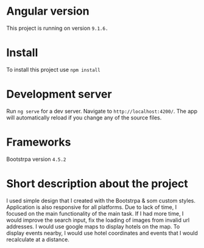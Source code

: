 # Angular version

This project is running on version `9.1.6.`

# Install

To install this project use `npm install`

# Development server

Run `ng serve` for a dev server. Navigate to `http://localhost:4200/`. The app will automatically reload if you change any of the source files.

# Frameworks

Bootstrpa version `4.5.2`

# Short description about the project

I used simple design that I created with the Bootstrpa & som custom styles. Application is also responsive for all platforms.
Due to lack of time, I focused on the main functionality of the main task.
If I had more time, I would improve the search input, fix the loading of images from invalid url addresses.
I would use google maps to display hotels on the map.
To display events nearby, I would use hotel coordinates and events that I would recalculate at a distance.
